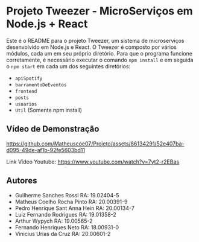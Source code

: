 # Projeto Tweezer - MicroServiços em Node.js + React

Este é o README para o projeto Tweezer, um sistema de microserviços desenvolvido em Node.js e React. O Tweezer é composto por vários módulos, cada um em seu próprio diretório. Para que o programa funcione corretamente, é necessário executar o comando `npm install` e em seguida o `npm start` em cada um dos seguintes diretórios:

- `apiSpotify`
- `barramentoDeEventos`
- `frontend`
- `posts`
- `usuarios`
- `Util` (Somente npm install)

## Vídeo de Demonstração



https://github.com/Matheuscoe07/Projeto/assets/86134291/52e407ba-d095-49de-af1b-92fe5603bd11

Link Vídeo Youtube: https://www.youtube.com/watch?v=7yt2-r2EBas



## Autores

- Guilherme Sanches Rossi RA: 19.02404-5
- Matheus Coelho Rocha Pinto RA: 20.00391-9
- Pedro Henrique Sant Anna Hein RA: 20.00134-7
- Luiz Fernando Rodrigues RA: 19.01358-2
- Arthur Wypych RA: 19.00565-2
- Fernando Henriques Neto RA: 18.00931-0
- Vinicius Urias da Cruz RA: 20.00601-2
